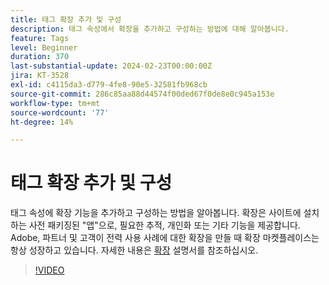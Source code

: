 ```yaml
---
title: 태그 확장 추가 및 구성
description: 태그 속성에서 확장을 추가하고 구성하는 방법에 대해 알아봅니다.
feature: Tags
level: Beginner
duration: 370
last-substantial-update: 2024-02-23T00:00:00Z
jira: KT-3528
exl-id: c4115da3-d779-4fe8-90e5-32581fb968cb
source-git-commit: 286c85aa88d44574f00ded67f0de8e0c945a153e
workflow-type: tm+mt
source-wordcount: '77'
ht-degree: 14%

---
```


# 태그 확장 추가 및 구성

태그 속성에 확장 기능을 추가하고 구성하는 방법을 알아봅니다. 확장은 사이트에 설치하는 사전 패키징된 &quot;앱&quot;으로, 필요한 추적, 개인화 또는 기타 기능을 제공합니다. Adobe, 파트너 및 고객이 전력 사용 사례에 대한 확장을 만들 때 확장 마켓플레이스는 항상 성장하고 있습니다. 자세한 내용은 [확장](https://experienceleague.adobe.com/docs/experience-platform/tags/ui/extensions/overview.html) 설명서를 참조하십시오.

>[!VIDEO](https://video.tv.adobe.com/v/28732/?learn=on&enablevpops)
